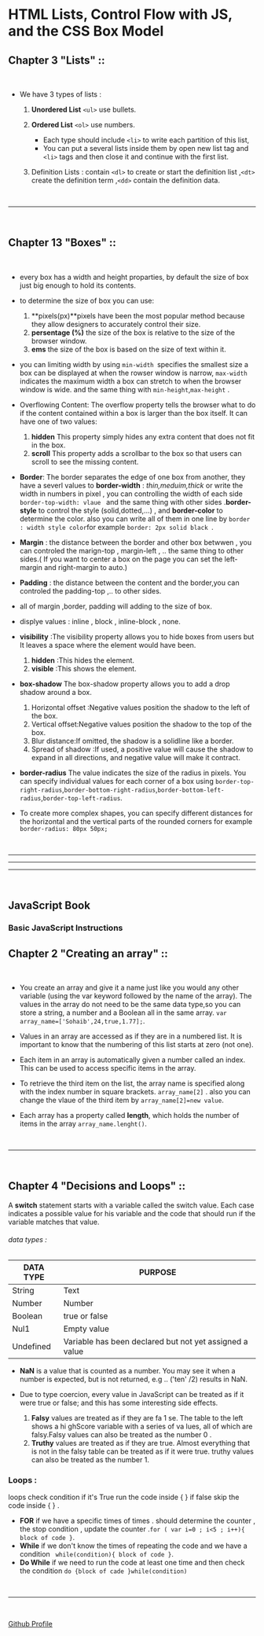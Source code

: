# HTML Lists, Control Flow with JS, and the CSS Box Model 
## Chapter 3 "Lists" ::
&nbsp;
* We have 3 types of lists :  
  1. **Unordered List**  `<ul>` use bullets.
  2. **Ordered List** `<ol>` use numbers.
     * Each type should include `<li>` to write each partition of this list,
     * You can put a several lists inside them by open new list tag and `<li>` tags and then close it and continue with the first list.

  3. Definition Lists : contain `<dl>` to create or start the definition list ,`<dt>` create the definition term ,`<dd>` contain the definition data.

&nbsp;

  ---

 &nbsp;
 

## Chapter 13 "Boxes" ::

&nbsp;

* every box has a width and height proparties, by default the size of box just big enough to hold its contents.
* to determine the size of box you can use:
     1. **pixels(px)**pixels have been the most popular method because they allow designers to accurately control their size.
     2. **persentage (%)** the size of the box is relative to the size of the browser window.
     3. **ems** the size of the box is based on the size of text within it.
* you can limiting width by using `min-width `specifies the smallest size a box can be displayed at when the  rowser window is narrow, `max-width` indicates the maximum width a box can stretch to when the browser window is wide. and the same thing with `min-height`,`max-height` .

* Overflowing Content: The overflow property tells the browser what to do if the content contained within a box is larger than the box itself. It can have one of two values:
     1. **hidden** This property simply hides any extra content that does not fit in the box.
     2. **scroll** This property adds a scrollbar to the box so that users can scroll to see the missing content.

* **Border**: The border separates the edge of one box from another, they have a severl values to **border-width** : *thin,meduim,thick* or write the width in numbers in pixel , you can controlling the width of each side `border-top-width: vlaue ` and the same thing with other sides .**border-style** to control the style (solid,dotted,...) , and **border-color** to determine the color. also you can write all of them in one line by `border : width style color`for example `border: 2px solid black `.
* **Margin** : the distance between the border and other box betwwen , you can controled the marign-top , margin-left , .. the same thing to other sides.( If you want to center a box on the page you can set the left-margin and right-margin to auto.)
* **Padding** : the distance between the content and the border,you can controled the padding-top ,.. to other sides.

* all of margin ,border, padding will adding to the size of box.

* displye values : inline , block , inline-block , none.
 
* **visibility** :The visibility property allows you to hide boxes from users but It leaves a space where the element would have been. 
     1. **hidden** :This hides the element.
     2. **visible** :This shows the element.

* **box-shadow** The box-shadow property allows you to add a drop shadow around a box.
     1. Horizontal offset :Negative values position the shadow to the left of the box.
     2. Vertical offset:Negative values position the shadow to the top of the box.
     3. Blur distance:If omitted, the shadow is a solidline like a border.
     4. Spread of shadow :If used, a positive value will cause the shadow to expand in all directions, and negative value will make it contract.

* **border-radius** The value indicates the size of the radius in pixels. You can specify individual values
for each corner of a box using `border-top-right-radius`,`border-bottom-right-radius`,`border-bottom-left-radius`,`border-top-left-radius`. 
* To create more complex shapes, you can specify different distances for the horizontal and the vertical parts of the rounded corners for example `border-radius: 80px 50px;`

&nbsp;

---
---
---
&nbsp;


## JavaScript Book 
### Basic JavaScript Instructions

## Chapter 2 "Creating an array" ::
&nbsp;
* You create an array and give it a name just like you would any other variable (using the var keyword followed by the name of the array). The values in the array do not need to be the same data type,so you can store a string, a number and a Boolean all in the same array. `var array_name=['Sohaib',24,true,1.77];`.

* Values in an array are accessed as if they are in a numbered list. It is important to know that the numbering of this list starts at zero (not one).
* Each item in an array is automatically given a number called an index. This can be used to access specific items in the array.
* To retrieve the third item on the list, the array name is specified along with the index number in square brackets. `array_name[2]` . also you can change the vlaue of the third item by `array_name[2]=new value`.
* Each array has a property called **length**, which holds the number of items in the array `array_name.lenght()`.

&nbsp;

---

&nbsp;

## Chapter 4 "Decisions and Loops" ::
A **switch** statement starts with a variable called the switch value. Each case indicates a possible value for his variable and the code that should run if the variable matches that value.

###### data types :
DATA TYPE | PURPOSE
---------|--------
String |Text
Number| Number
Boolean |true or false
Nul1 |Empty value
Undefined |Variable has been declared but not yet assigned a value

* **NaN** is a value that is counted as a number. You may see it when a number is expected, but is not returned, e.g .. ('ten' /2) results in NaN.

* Due to type coercion, every value in JavaScript can be treated as if it were true or false; and this has some interesting side effects.
     1. **Falsy** values are treated as if they are fa 1 se. The table to the left shows a hi ghScore variable with a series of va lues, all of which are falsy.Falsy values can also be treated as the number 0 .
     2. **Truthy** values are treated as if they are true. Almost everything that is not in the falsy table can be treated as if it were true. truthy values can also be treated as the number 1.

### Loops :
 loops check condition if it's True run the code inside { } if false skip the code inside { } .
   * **FOR** if we have a specific times of times . should determine the counter , the stop condition , update the counter .`for ( var i=0 ; i<5 ; i++){ block of code }`.
   * **While** if we don't know the times of repeating the code and we have a condition ` while(condition){ block of code }`.
   * **Do While** if we need to run the code at least one time and then check the condition `do {block of cade }while(condition)`

   &nbsp;

   ---

   &nbsp;

   [Github Profile](https://github.com/masalha-96)

 &nbsp;













